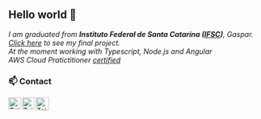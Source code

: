 ## Hello world 👋
<p>
  <em>
    I am graduated from <b>Instituto Federal de Santa Catarina (<a href="https://www.ifsc.edu.br/web/campus-gaspar">IFSC</a>)</b>, Gaspar. <a href="https://repositorio.ifsc.edu.br/handle/123456789/1996">Click here</a> to see my final project.<br/>
    At the moment working with Typescript, Node.js and Angular<br/>
    AWS Cloud Pratictitioner <a href="https://www.credly.com/badges/b0a8f6e1-45a7-4070-b8d1-4fec6c211c75">certified</a>
  </em>  
</p>

### 📫 Contact

<a href="https://in.linkedin.com/in/tailoralm">
  <img align="left" alt="Tailor | Linkedin" width="24px" src="https://github.com/TheDudeThatCode/TheDudeThatCode/blob/master/Assets/Linkedin.svg" />
</a>
<a href="https://www.instagram.com/tailoralm/">
  <img align="left" alt="Tailor | Instagram" width="24px" src="https://github.com/TheDudeThatCode/TheDudeThatCode/blob/master/Assets/Instagram.svg" />
</a>
<a href="mailto:tailor.alm@gmail.com">
  <img align="left" alt="Tailor | Gmail" width="26px" src="https://github.com/TheDudeThatCode/TheDudeThatCode/blob/master/Assets/Gmail.svg" />
</a>


<!--
**tailoralm/tailoralm** is a ✨ _special_ ✨ repository because its `README.md` (this file) appears on your GitHub profile.

Here are some ideas to get you started:

- 🔭 I’m currently working on ...
- 🌱 I’m currently learning ...
- 👯 I’m looking to collaborate on ...
- 🤔 I’m looking for help with ...
- 💬 Ask me about ...
- 📫 How to reach me: ...
- 😄 Pronouns: ...
- ⚡ Fun fact: ...
-->
